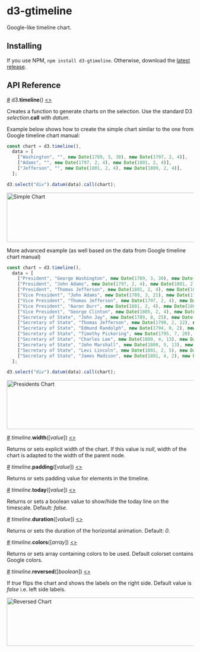 # d3-gtimeline

Google-like timeline chart.

## Installing

If you use NPM, `npm install d3-gtimeline`. Otherwise, download the [latest release](https://github.com/jjagielka/d3-gtimeline/releases/latest).

## API Reference

<a href="#timeline" name="timeline">#</a> d3.<b>timeline</b>() [<>](https://github.com/jjagielka/d3-gtimeline/blob/master/src/timeline.js "Source")

Creates a function to generate charts on the selection. Use the standard D3 <i>selection</i>.<b>call</b> with <i>datum</i>.

Example below shows how to create the simple chart similar to the one from Google timeline chart manual:

```js
const chart = d3.timeline(),
  data = [
    ["Washington", "", new Date(1789, 3, 30), new Date(1797, 2, 4)],
    ["Adams", "", new Date(1797, 2, 4), new Date(1801, 2, 4)],
    ["Jefferson", "", new Date(1801, 2, 4), new Date(1809, 2, 4)],
  ];

d3.select("div").datum(data).call(chart);
```

<img alt="Simple Chart" src="https://raw.githubusercontent.com/jjagielka/d3-gtimeline/master/img/simple.png" width="975" height="133">

More advanced example (as well based on the data from Google timeline chart manual)

```js
const chart = d3.timeline(),
  data = [
    ["President", "George Washington", new Date(1789, 3, 30), new Date(1797, 2, 4)],
    ["President", "John Adams", new Date(1797, 2, 4), new Date(1801, 2, 4)],
    ["President", "Thomas Jefferson", new Date(1801, 2, 4), new Date(1809, 2, 4)],
    ["Vice President", "John Adams", new Date(1789, 3, 21), new Date(1797, 2, 4)],
    ["Vice President", "Thomas Jefferson", new Date(1797, 2, 4), new Date(1801, 2, 4)],
    ["Vice President", "Aaron Burr", new Date(1801, 2, 4), new Date(1805, 2, 4)],
    ["Vice President", "George Clinton", new Date(1805, 2, 4), new Date(1812, 3, 20)],
    ["Secretary of State", "John Jay", new Date(1789, 8, 25), new Date(1790, 2, 22)],
    ["Secretary of State", "Thomas Jefferson", new Date(1790, 2, 22), new Date(1793, 11, 31)],
    ["Secretary of State", "Edmund Randolph", new Date(1794, 0, 2), new Date(1795, 7, 20)],
    ["Secretary of State", "Timothy Pickering", new Date(1795, 7, 20), new Date(1800, 4, 12)],
    ["Secretary of State", "Charles Lee", new Date(1800, 4, 13), new Date(1800, 5, 5)],
    ["Secretary of State", "John Marshall", new Date(1800, 5, 13), new Date(1801, 2, 4)],
    ["Secretary of State", "Levi Lincoln", new Date(1801, 2, 5), new Date(1801, 4, 1)],
    ["Secretary of State", "James Madison", new Date(1801, 4, 2), new Date(1809, 2, 3)],
  ];

d3.select("div").datum(data).call(chart);
```

<img alt="Presidents Chart" src="https://raw.githubusercontent.com/jjagielka/d3-gtimeline/master/img/presidents.png" width="976" height="132">

<a name="timeline_width" href="#timeline_width">#</a> <i>timeline</i>.<b>width</b>([<i>value</i>]) [<>](https://github.com/jjagielka/d3-gtimeline/blob/master/src/timeline.js#L152 "Source")

Returns or sets explicit width of the chart. If this value is <i>null</i>, width of the chart is adapted to the width of the parent node.

<a name="timeline_padding" href="#timeline_padding">#</a> <i>timeline</i>.<b>padding</b>([<i>value</i>]) [<>](https://github.com/jjagielka/d3-gtimeline/blob/master/src/timeline.js#L151 "Source")

Returns or sets padding value for elements in the timeline.

<a name="timeline_today" href="#timeline_today">#</a> <i>timeline</i>.<b>today</b>([<i>value</i>]) [<>](https://github.com/jjagielka/d3-gtimeline/blob/master/src/timeline.js#L151 "Source")

Returns or sets a boolean value to show/hide the today line on the timescale. Default: <i>false</i>.

<a name="timeline_duration" href="#timeline_duration">#</a> <i>timeline</i>.<b>duration</b>([<i>value</i>]) [<>](https://github.com/jjagielka/d3-gtimeline/blob/master/src/timeline.js#L151 "Source")

Returns or sets the duration of the horizontal animation. Default: <i>0</i>.

<a name="timeline_colors" href="#timeline_colors">#</a> <i>timeline</i>.<b>colors</b>([<i>array</i>]) [<>](https://github.com/jjagielka/d3-gtimeline/blob/master/src/timeline.js#L152 "Source")

Returns or sets array containing colors to be used. Default colorset contains Google colors.

<a name="timeline_reversed" href="#timeline_reversed">#</a> <i>timeline</i>.<b>reversed</b>([<i>boolean</i>]) [<>](https://github.com/jjagielka/d3-gtimeline/blob/master/src/timeline.js#L152 "Source")

If <i>true</i> flips the chart and shows the labels on the right side. Default value is <i>false</i> i.e. left side labels.

<img alt="Reversed Chart" src="https://raw.githubusercontent.com/jjagielka/d3-gtimeline/master/img/reversed.png" width="971" height="130">
